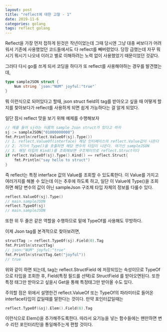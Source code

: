 ```yaml
---
layout: post
title: "reflect에 대한 고찰 - 1"
date: 2019-11-6
categories: golang
tags: reflect golang
---
```


Reflect을 가장 먼저 접하게 된것은 작년이었는데 그때 당시엔 그냥 대충 써보다가 어려워서 기존에 사용했었던 코드들에서도 다 reflect를 빼버렸었다. 당장 급했는데 자꾸 뭐시기 뭐시기 나오네 이러고 별로 이해하려는 노력 없이 사용했었기 때문이었던 것같다.

그러다 다시 go를 쓰게 되서 코딩을 하다가 또 reflect를 사용해야하는 경우를 발견했는데,

~~~go
type sampleJSON struct {
	Num string `json:"NUM" joyful:"true"`
}
~~~

뭐 이런식으로 되어있다고 할때, json struct field의 tag를 받아오고 싶을 때 어떻게 할지를 찾아보다가 reflect를 사용하게 되면 쉽게 가능하다는 걸 알게 되었다.


일단 잠시 reflect 맛을 보기 위해 예제를 수행해보자
~~~go
// 예를 들어 sj라는 이름의 sample Json struct가 있다고 하자
sj := sampleJSON{"01000000000"}
fmt.Println(reflect.ValueOf(sj).Type())
// 1. reflect.ValueOf(interface) 해당 인터페이스의 reflect.Value값이 나온다
// 2. 거기서 Type()을 호출하면 해당 변수의 타입이 나온다. 여기선 sampleJSON
// 3. 해당 타입의 Kind()를 조회해보면 구조체이므로 reflect.Struct이다
if reflect.ValueOf(sj).Type().Kind() == reflect.Struct{
	fmt.Println("say hello to struct")
}
~~~

즉 reflect는 특정 interface 값의 Value를 조회할 수 있도록한다. 이 Value를 가지고 여러가지를 해볼 수 있는데 이는 추후에 하도록 하고, 일단 이 Value에 Type()을 조회하면 해당 변수의 값이 아닌 sampleJson 구조체 타입 자체의 정보를 다룰수 있다.

~~~go
reflect.ValueOf(sj).Type()
// main.sampleJSON
reflect.TypeOf(sj)
// main.sampleJSON
~~~
또한 위 두 줄은 같은 역할을 수행하므로 밑에 TypeOf를 사용해도 무방하다.


이제 Json tag를 본격적으로 찾아보려면,
~~~go
structTag := reflect.TypeOf(sj).Field(0).Tag
fmt.Println(structTag)
// json:"NUM" joyful:"true"
fmt.Println(structTag.Get("joyful"))
// true
~~~

위와 같이 하면 되는데, tag는 reflect.StructField 에 저장되있는 속성이므로 TypeOf으로 타입을 조회한 후, Field(특정 필드를 선택)로 StructField 를 받아오면된다. 또한 특정 태그만 받아오고 싶을시 Get을 통해 특정태그만 받아올 수도 있다.


주의할 점은 위에서 설명한건 reflect.ValueOf 또는 TypeOf의 파라미터로 들어온 interface타입이 값일때를 말한다는 것이다. 만약 포인터값일때는
~~~go
reflect.TypeOf(&sj).Elem().Field(0).Tag
~~~

이런식으로 Elem()을 추가해주도록한다. 따라서 요기능을 넣는 함수들에는 왠만하면 변수 리턴 포인터리턴을 통일해주는게 편할 것이다.